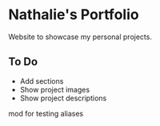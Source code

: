 # Nathalie's Portfolio

Website to showcase my personal projects. 

## To Do
* Add sections
* Show project images
* Show project descriptions

mod for testing aliases